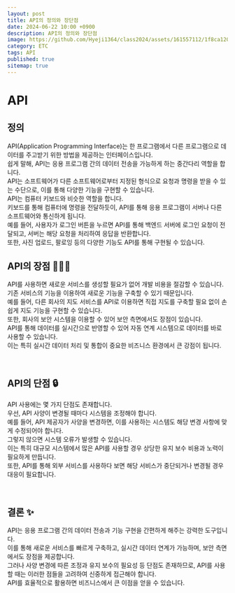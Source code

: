 ```yaml
---
layout: post
title: API의 정의와 장단점
date: 2024-06-22 10:00 +0900
description: API의 정의와 장단점
image: https://github.com/Hyeji1364/class2024/assets/161557112/1f8ca120-a8aa-4f76-8cf7-79e64d6d11a5
category: ETC
tags: API
published: true
sitemap: true
---
```


# API

## 정의

API(Application Programming Interface)는 한 프로그램에서 다른 프로그램으로 데이터를 주고받기 위한 방법을 제공하는 인터페이스입니다. <br>
쉽게 말해, API는 응용 프로그램 간의 데이터 전송을 가능하게 하는 중간다리 역할을 합니다.<br>
API는 소프트웨어가 다른 소프트웨어로부터 지정된 형식으로 요청과 명령을 받을 수 있는 수단으로, 이를 통해 다양한 기능을 구현할 수 있습니다.
<br>
API는 컴퓨터 키보드와 비슷한 역할을 합니다. <br>
키보드를 통해 컴퓨터에 명령을 전달하듯이, API를 통해 응용 프로그램이 서버나 다른 소프트웨어와 통신하게 됩니다. <br>
예를 들어, 사용자가 로그인 버튼을 누르면 API를 통해 백엔드 서버에 로그인 요청이 전달되고, 서버는 해당 요청을 처리하여 응답을 반환합니다.<br>
또한, 사진 업로드, 팔로잉 등의 다양한 기능도 API를 통해 구현될 수 있습니다.
<br>

## API의 장점 💁🏻‍♀️

API를 사용하면 새로운 서비스를 생성할 필요가 없어 개발 비용을 절감할 수 있습니다.<br>
기존 서비스의 기능을 이용하여 새로운 기능을 구축할 수 있기 때문입니다. <br>
예를 들어, 다른 회사의 지도 서비스를 API로 이용하면 직접 지도를 구축할 필요 없이 손쉽게 지도 기능을 구현할 수 있습니다.<br>
또한, 회사의 보안 시스템을 이용할 수 있어 보안 측면에서도 장점이 있습니다. <br>
API를 통해 데이터를 실시간으로 반영할 수 있어 자동 연계 시스템으로 데이터를 바로 사용할 수 있습니다.<br>
이는 특히 실시간 데이터 처리 및 통합이 중요한 비즈니스 환경에서 큰 강점이 됩니다.

<br>

## API의 단점 🔒

API 사용에는 몇 가지 단점도 존재합니다.<br>
우선, API 사양이 변경될 때마다 시스템을 조정해야 합니다. <br>
예를 들어, API 제공자가 사양을 변경하면, 이를 사용하는 시스템도 해당 변경 사항에 맞게 수정되어야 합니다. <br>
그렇지 않으면 시스템 오류가 발생할 수 있습니다. <br>
이는 특히 대규모 시스템에서 많은 API를 사용할 경우 상당한 유지 보수 비용과 노력이 필요하게 만듭니다.<br>
또한, API를 통해 외부 서비스를 사용하다 보면 해당 서비스가 중단되거나 변경될 경우 대응이 필요합니다.

<br>

## 결론 ✨

API는 응용 프로그램 간의 데이터 전송과 기능 구현을 간편하게 해주는 강력한 도구입니다. <br>
이를 통해 새로운 서비스를 빠르게 구축하고, 실시간 데이터 연계가 가능하며, 보안 측면에서도 장점을 제공합니다. <br>
그러나 사양 변경에 따른 조정과 유지 보수의 필요성 등 단점도 존재하므로, API를 사용할 때는 이러한 점들을 고려하여 신중하게 접근해야 합니다. <br>
API를 효율적으로 활용하면 비즈니스에서 큰 이점을 얻을 수 있습니다.
